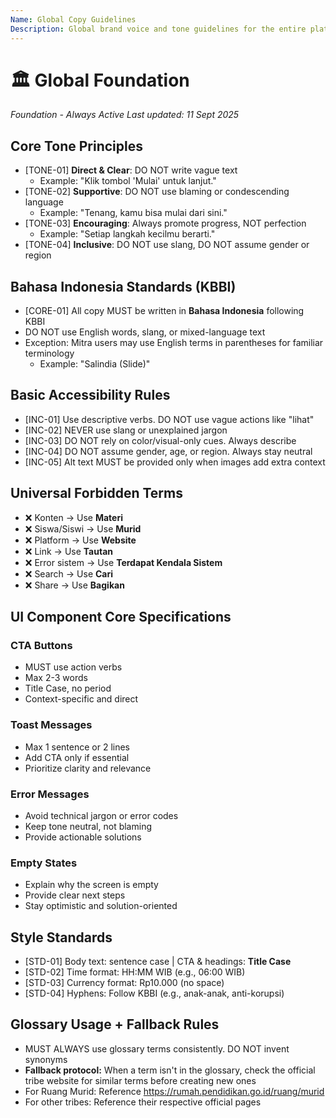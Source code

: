 ```yaml
---
Name: Global Copy Guidelines
Description: Global brand voice and tone guidelines for the entire platform
---
```


# 🏛️ Global Foundation
_Foundation - Always Active_
_Last updated: 11 Sept 2025_

## Core Tone Principles
- [TONE-01] **Direct & Clear**: DO NOT write vague text
  - Example: "Klik tombol 'Mulai' untuk lanjut."
- [TONE-02] **Supportive**: DO NOT use blaming or condescending language
  - Example: "Tenang, kamu bisa mulai dari sini."
- [TONE-03] **Encouraging**: Always promote progress, NOT perfection
  - Example: "Setiap langkah kecilmu berarti."
- [TONE-04] **Inclusive**: DO NOT use slang, DO NOT assume gender or region

## Bahasa Indonesia Standards (KBBI)
- [CORE-01] All copy MUST be written in **Bahasa Indonesia** following KBBI
- DO NOT use English words, slang, or mixed-language text
- Exception: Mitra users may use English terms in parentheses for familiar terminology
  - Example: "Salindia (Slide)"

## Basic Accessibility Rules
- [INC-01] Use descriptive verbs. DO NOT use vague actions like "lihat"
- [INC-02] NEVER use slang or unexplained jargon
- [INC-03] DO NOT rely on color/visual-only cues. Always describe
- [INC-04] DO NOT assume gender, age, or region. Always stay neutral
- [INC-05] Alt text MUST be provided only when images add extra context

## Universal Forbidden Terms
- ❌ Konten → Use **Materi**
- ❌ Siswa/Siswi → Use **Murid** 
- ❌ Platform → Use **Website**
- ❌ Link → Use **Tautan**
- ❌ Error sistem → Use **Terdapat Kendala Sistem**
- ❌ Search → Use **Cari**
- ❌ Share → Use **Bagikan**

## UI Component Core Specifications

### CTA Buttons
- MUST use action verbs
- Max 2-3 words
- Title Case, no period
- Context-specific and direct

### Toast Messages
- Max 1 sentence or 2 lines
- Add CTA only if essential
- Prioritize clarity and relevance

### Error Messages
- Avoid technical jargon or error codes
- Keep tone neutral, not blaming
- Provide actionable solutions

### Empty States
- Explain why the screen is empty
- Provide clear next steps
- Stay optimistic and solution-oriented

## Style Standards
- [STD-01] Body text: sentence case | CTA & headings: **Title Case**
- [STD-02] Time format: HH:MM WIB (e.g., 06:00 WIB)
- [STD-03] Currency format: Rp10.000 (no space)
- [STD-04] Hyphens: Follow KBBI (e.g., anak-anak, anti-korupsi)

## Glossary Usage + Fallback Rules
- MUST ALWAYS use glossary terms consistently. DO NOT invent synonyms
- **Fallback protocol:** When a term isn't in the glossary, check the official tribe website for similar terms before creating new ones
- For Ruang Murid: Reference https://rumah.pendidikan.go.id/ruang/murid
- For other tribes: Reference their respective official pages
